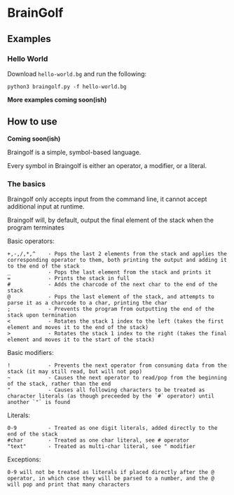 # BrainGolf

## Examples

### Hello World

Download `hello-world.bg` and run the following:

    python3 braingolf.py -f hello-world.bg

**More examples coming soon(ish)**

## How to use

**Coming soon(ish)**

Braingolf is a simple, symbol-based language.

Every symbol in Braingolf is either an operator, a modifier, or a literal.

### The basics

Braingolf only accepts input from the command line, it cannot accept additional input at runtime.

Braingolf will, by default, output the final element of the stack when the program terminates

Basic operators:

    +,-,/,*,^    - Pops the last 2 elements from the stack and applies the corresponding operator to them, both printing the output and adding it to the end of the stack
    _            - Pops the last element from the stack and prints it
    =            - Prints the stack in full
    #            - Adds the charcode of the next char to the end of the stack
    @            - Pops the last element of the stack, and attempts to parse it as a charcode to a char, printing the char
    ;            - Prevents the program from outputting the end of the stack upon termination
    <            - Rotates the stack 1 index to the left (takes the first element and moves it to the end of the stack)
    >            - Rotates the stack 1 index to the right (takes the final element and moves it to the start of the stack)
    
Basic modifiers:

    !            - Prevents the next operator from consuming data from the stack (it may still read, but will not pop)
    ~            - Causes the next operator to read/pop from the beginning of the stack, rather than the end
    "            - Causes all following characters to be treated as character literals (as though preceeded by the `#` operator) until another `"` is found

Literals:
    
    0-9          - Treated as one digit literals, added directly to the end of the stack
    #char        - Treated as one char literal, see # operator
    "text"       - Treated as multi-char literal, see " modifier

Exceptions:

    0-9 will not be treated as literals if placed directly after the @ operator, in which case they will be parsed to a number, and the @ will pop and print that many characters




